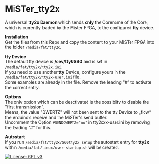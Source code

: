 # MiSTer_tty2x
A universal **tty2x Daemon** which sends **only** the Corename of the Core,  
which is currently loaded by the Mister FPGA, to the configured **tty** device.  
 
**Installation**  
Get the files from this Repo and copy the content to your MiSTer FPGA into the folder `/media/fat/tty2x`.  
  
**tty Device**  
The default tty device is **/dev/ttyUSB0** and is set in `/media/fat/tty2x/tty2x.ini`.  
If you need to use another **tty** Device, configure yours in the `/media/fat/tty2x/tty2x-user.ini` file.  
Some examples are already in the file. Remove the leading "#" to activate the correct entry.  
  
**Options**  
The only option which can be deactivated is the possiblity to disable the "first transmission".  
Means, the value "QWERTZ" will not been sent to the tty Device to „flow“ the Arduino's receive and the MiSTer's send buffer.  
Uncomment the Option `#SENDQWERTZ="no"` in tty2xxx-user.ini by removing the leading "#" for this.  
  
**Autostart**  
If you run `/media/fat/tty2x/S60tty2x setup` the autostart entry for **tty2x**  
within `/media/fat/linux/user-startup.sh` will be created.
  
[![License: GPL v3](https://img.shields.io/badge/License-GPLv3-blue.svg)](https://github.com/venice1200/MiSTer_tty2oled/blob/main/LICENSE)
